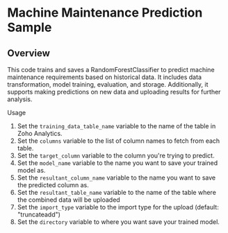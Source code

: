 # Machine Maintenance Prediction Sample

## Overview

This code trains and saves a RandomForestClassifier to predict machine maintenance requirements based on historical data. It includes data transformation, model training, evaluation, and storage. Additionally, it supports making predictions on new data and uploading results for further analysis.

Usage

1. Set the `training_data_table_name` variable to the name of the table in Zoho Analytics.
2. Set the `columns` variable to the list of column names to fetch from each table.
3. Set the `target_column` variable to the column you're trying to predict.
4. Set the `model_name` variable to the name you want to save your trained model as.
5. Set the `resultant_column_name` variable to the name you want to save the predicted column as. 
6. Set the `resultant_table_name` variable to the name of the table where the combined data will be uploaded
7. Set the `import_type` variable to the import type for the upload (default: "truncateadd")
8. Set the `directory` variable to where you want save your trained model.